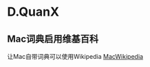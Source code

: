 # D.QuanX

## Mac词典启用维基百科

让Mac自带词典可以使用Wikipedia
[MacWikipedia](https://raw.githubusercontent.com/D-Crump/D.QuanX/main/rule/MacDictionary.list)
